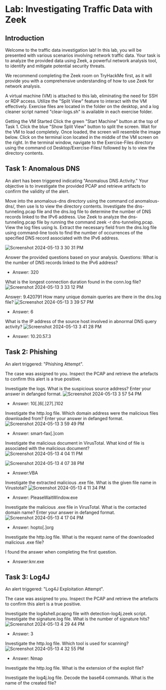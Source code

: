 <h1> Lab: Investigating Traffic Data with Zeek </h1>
<h2>Introduction</h2>
Welcome to the traffic data investigation lab! In this lab, you will be presented with various scenarios involving network traffic data. Your task is to analyze the provided data using Zeek, a powerful network analysis tool, to identify and mitigate potential security threats.

We recommend completing the Zeek room on TryHackMe first, as it will provide you with a comprehensive understanding of how to use Zeek for network analysis.

A virtual machine (VM) is attached to this lab, eliminating the need for SSH or RDP access. Utilize the "Split View" feature to interact with the VM effectively. Exercise files are located in the folder on the desktop, and a log cleaner script named "clear-logs.sh" is available in each exercise folder.

Getting the VM Started
Click the green "Start Machine" button at the top of Task 1.
Click the blue "Show Split View" button to split the screen.
Wait for the VM to load completely. Once loaded, the screen will resemble the image below.
Click on the terminal icon located in the middle of the VM screen on the right.
In the terminal window, navigate to the Exercise-Files directory using the command cd Desktop/Exercise-Files/ followed by ls to view the directory contents.

<h2> Task 1: Anomalous DNS </h2>
An alert has been triggered indicating "Anomalous DNS Activity." Your objective is to investigate the provided PCAP and retrieve artifacts to confirm the validity of the alert.

Move into the anomalous-dns directory using the command cd anomalous-dns/, then use ls to view the directory contents.
Investigate the dns-tunneling.pcap file and the dns.log file to determine the number of DNS records linked to the IPv6 address.
Use Zeek to analyze the dns-tunneling.pcap file by running the command zeek -r dns-tunneling.pcap. View the log files using ls.
Extract the necessary field from the dns.log file using command-line tools to find the number of occurrences of the specified DNS record associated with the IPv6 address.

![Screenshot 2024-05-13 3 30 31 PM](https://github.com/mmedinabet/Zeek-exercises/assets/142737434/99bbd3c1-bc0d-435d-9ebf-63174e198aed)

Answer the provided questions based on your analysis.
Questions:
What is the number of DNS records linked to the IPv6 address?
- Answer: 320

What is the longest connection duration found in the conn.log file?
![Screenshot 2024-05-13 3 33 12 PM](https://github.com/mmedinabet/Zeek-exercises/assets/142737434/1515f49a-ee02-49f9-a272-671049d91fb8)

Answer: 9.420791
How many unique domain queries are there in the dns.log file?
![Screenshot 2024-05-13 3 39 57 PM](https://github.com/mmedinabet/Zeek-exercises/assets/142737434/9756e52c-7a20-42d5-afd9-df4bf9773a10)

- Answer: 6

What is the IP address of the source host involved in abnormal DNS query activity?
![Screenshot 2024-05-13 3 41 28 PM](https://github.com/mmedinabet/Zeek-exercises/assets/142737434/e1cf37e8-0804-4552-8840-748adef2f208)

- Answer: 10.20.57.3

<h2> Task 2: Phishing</h2>
An alert triggered: "Phishing Attempt".

The case was assigned to you. Inspect the PCAP and retrieve the artefacts to confirm this alert is a true positive. 

Investigate the logs. What is the suspicious source address? Enter your answer in defanged format.
![Screenshot 2024-05-13 3 57 54 PM](https://github.com/mmedinabet/Zeek-exercises/assets/142737434/3792a028-12df-4823-8fab-7a79950e3e75)
- Answer: 10[.]6[.]27[.]102

Investigate the http.log file. Which domain address were the malicious files downloaded from? Enter your answer in defanged format.
![Screenshot 2024-05-13 3 59 49 PM](https://github.com/mmedinabet/Zeek-exercises/assets/142737434/bac45944-6112-4d0c-af2f-8ac654c85493)
- Answer: smart-fax[.]com

Investigate the malicious document in VirusTotal. What kind of file is associated with the malicious document?
![Screenshot 2024-05-13 4 04 11 PM](https://github.com/mmedinabet/Zeek-exercises/assets/142737434/429faa5a-9e3c-4e28-b119-f8b5f1b6db18)

![Screenshot 2024-05-13 4 07 38 PM](https://github.com/mmedinabet/Zeek-exercises/assets/142737434/80c969cb-9f12-493c-b679-10a144d2a602)
- Answer:VBA

Investigate the extracted malicious .exe file. What is the given file name in Virustotal?
![Screenshot 2024-05-13 4 11 34 PM](https://github.com/mmedinabet/Zeek-exercises/assets/142737434/62ce751f-8628-4788-bf5d-4ec07122c48d)
- Answer: PleaseWaitWindow.exe
  
Investigate the malicious .exe file in VirusTotal. What is the contacted domain name? Enter your answer in defanged format.
![Screenshot 2024-05-13 4 17 04 PM](https://github.com/mmedinabet/Zeek-exercises/assets/142737434/c07c5b6d-67f3-4c21-ab54-189f28c4a450)

- Answer: hopto[.]org
  
Investigate the http.log file. What is the request name of the downloaded malicious .exe file?

I found the answer when completing the first question.

- Answer:knr.exe

  

<h2>Task 3: Log4J </h2>
An alert triggered: "Log4J Exploitation Attempt".

The case was assigned to you. Inspect the PCAP and retrieve the artefacts to confirm this alert is a true positive. 


Investigate the log4shell.pcapng file with detection-log4j.zeek script. Investigate the signature.log file. What is the number of signature hits?
![Screenshot 2024-05-13 4 29 44 PM](https://github.com/mmedinabet/Zeek-exercises/assets/142737434/a49ee11c-42da-4e22-8b53-18493e3a2a20)
- Answer: 3

Investigate the http.log file. Which tool is used for scanning?
![Screenshot 2024-05-13 4 32 55 PM](https://github.com/mmedinabet/Zeek-exercises/assets/142737434/cc3d69e9-a49e-4463-a826-737d895a7d33)
- Answer: Nmap

Investigate the http.log file. What is the extension of the exploit file?

Investigate the log4j.log file. Decode the base64 commands. What is the name of the created file?
